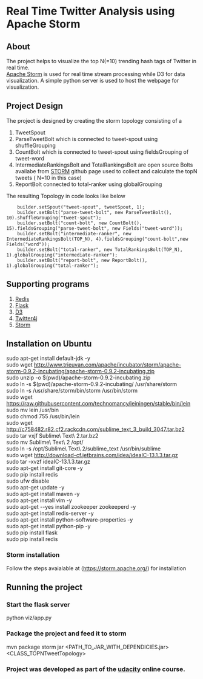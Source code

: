 # Real Time Twitter Analysis using Apache Storm

## About
The project helps to visualize the top N(=10) trending hash tags of Twitter in real time.   
[Apache Storm](https://storm.apache.org/) is used for real time stream processing while D3 for data visualization. A simple python server is used to host the webpage for visualization.

## Project Design

The project is designed by creating the storm topology consisting of a 
1. TweetSpout
2. ParseTweetBolt which is connected to tweet-spout using shuffleGrouping
3. CountBolt which is connected to tweet-spout using fieldsGrouping of tweet-word
4. IntermediateRankingsBolt and TotalRankingsBolt are open source Bolts availabe from [STORM](https://github.com/nathanmarz/storm-starter/tree/f5bdc720f50a0c46e90f0085c10217f2a6a3249f/src/jvm/main/storm/starter/bolt) github page used to collect and calculate the topN tweets ( N=10 in this case) 
5. ReportBolt connected to total-ranker using globalGrouping

The resulting Topology in code looks like below
```
    builder.setSpout("tweet-spout", tweetSpout, 1);
    builder.setBolt("parse-tweet-bolt", new ParseTweetBolt(), 10).shuffleGrouping("tweet-spout");
    builder.setBolt("count-bolt", new CountBolt(), 15).fieldsGrouping("parse-tweet-bolt", new Fields("tweet-word"));
    builder.setBolt("intermediate-ranker", new IntermediateRankingsBolt(TOP_N), 4).fieldsGrouping("count-bolt",new Fields("word"));
    builder.setBolt("total-ranker", new TotalRankingsBolt(TOP_N), 1).globalGrouping("intermediate-ranker");
    builder.setBolt("report-bolt", new ReportBolt(), 1).globalGrouping("total-ranker");
```


## Supporting programs  
1. [Redis](http://redis.io/)
2. [Flask](http://flask.pocoo.org/)
3. [D3](http://d3js.org/)
4. [Twitter4j](http://twitter4j.org/en/index.html)
5. [Storm](https://storm.apache.org/)

## Installation on Ubuntu
sudo apt-get install default-jdk -y  
sudo wget http://www.trieuvan.com/apache/incubator/storm/apache-storm-0.9.2-incubating/apache-storm-0.9.2-incubating.zip  
sudo unzip -o $(pwd)/apache-storm-0.9.2-incubating.zip   
sudo ln -s $(pwd)/apache-storm-0.9.2-incubating/ /usr/share/storm   
sudo ln -s /usr/share/storm/bin/storm /usr/bin/storm  
sudo wget https://raw.githubusercontent.com/technomancy/leiningen/stable/bin/lein  
sudo mv lein /usr/bin  
sudo chmod 755 /usr/bin/lein  
sudo wget http://c758482.r82.cf2.rackcdn.com/sublime_text_3_build_3047.tar.bz2  
sudo tar vxjf Sublime\ Text\ 2.tar.bz2  
sudo mv Sublime\ Text\ 2 /opt/  
sudo ln -s /opt/Sublime\ Text\ 2/sublime_text /usr/bin/sublime   
sudo wget http://download-cf.jetbrains.com/idea/ideaIC-13.1.3.tar.gz   
sudo tar -xvzf ideaIC-13.1.3.tar.gz  
sudo apt-get install git-core -y  
sudo pip install redis  
sudo ufw disable  
sudo apt-get update -y  
sudo apt-get install maven -y  
sudo apt-get install vim -y  
sudo apt-get --yes install zookeeper zookeeperd -y  
sudo apt-get install redis-server -y  
sudo apt-get install python-software-properties -y  
sudo apt-get install python-pip -y  
sudo pip install flask  
sudo pip install redis  

### Storm installation
Follow the steps avaialable at (https://storm.apache.org/) for installation

## Running the project
### Start the flask server
python viz/app.py

### Package the project and feed it to storm
mvn package
storm jar <PATH_TO_JAR_WITH_DEPENDICIES.jar> <CLASS_TOPNTweetTopology>

### Project was developed as part of the [udacity](https://www.udacity.com/course/viewer#!/c-ud381/) online course.
